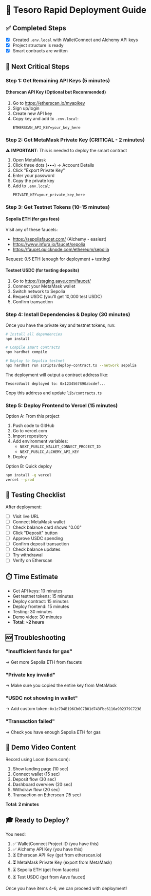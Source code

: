 # 🚀 Tesoro Rapid Deployment Guide

## ✅ Completed Steps
- [x] Created `.env.local` with WalletConnect and Alchemy API keys
- [x] Project structure is ready
- [x] Smart contracts are written

## 📝 Next Critical Steps

### Step 1: Get Remaining API Keys (5 minutes)

#### Etherscan API Key (Optional but Recommended)
1. Go to https://etherscan.io/myapikey
2. Sign up/login
3. Create new API key
4. Copy key and add to `.env.local`:
   ```
   ETHERSCAN_API_KEY=your_key_here
   ```

### Step 2: Get MetaMask Private Key (CRITICAL - 2 minutes)

⚠️ **IMPORTANT**: This is needed to deploy the smart contract

1. Open MetaMask
2. Click three dots (•••) → Account Details
3. Click "Export Private Key"
4. Enter your password
5. Copy the private key
6. Add to `.env.local`:
   ```
   PRIVATE_KEY=your_private_key_here
   ```

### Step 3: Get Testnet Tokens (10-15 minutes)

#### Sepolia ETH (for gas fees)
Visit any of these faucets:
- https://sepoliafaucet.com/ (Alchemy - easiest)
- https://www.infura.io/faucet/sepolia
- https://faucet.quicknode.com/ethereum/sepolia

Request: 0.5 ETH (enough for deployment + testing)

#### Testnet USDC (for testing deposits)
1. Go to https://staging.aave.com/faucet/
2. Connect your MetaMask wallet
3. Switch network to Sepolia
4. Request USDC (you'll get 10,000 test USDC)
5. Confirm transaction

### Step 4: Install Dependencies & Deploy (30 minutes)

Once you have the private key and testnet tokens, run:

```bash
# Install all dependencies
npm install

# Compile smart contracts
npx hardhat compile

# Deploy to Sepolia testnet
npx hardhat run scripts/deploy-contract.ts --network sepolia
```

The deployment will output a contract address like:
```
TesoroVault deployed to: 0x1234567890abcdef...
```

Copy this address and update `lib/contracts.ts`

### Step 5: Deploy Frontend to Vercel (15 minutes)

Option A: From this project
1. Push code to GitHub
2. Go to vercel.com
3. Import repository
4. Add environment variables:
   - `NEXT_PUBLIC_WALLET_CONNECT_PROJECT_ID`
   - `NEXT_PUBLIC_ALCHEMY_API_KEY`
5. Deploy

Option B: Quick deploy
```bash
npm install -g vercel
vercel --prod
```

## 🎯 Testing Checklist

After deployment:
- [ ] Visit live URL
- [ ] Connect MetaMask wallet
- [ ] Check balance card shows "0.00"
- [ ] Click "Deposit" button
- [ ] Approve USDC spending
- [ ] Confirm deposit transaction
- [ ] Check balance updates
- [ ] Try withdrawal
- [ ] Verify on Etherscan

## ⏱️ Time Estimate

- Get API keys: 10 minutes
- Get testnet tokens: 15 minutes
- Deploy contract: 15 minutes
- Deploy frontend: 15 minutes
- Testing: 30 minutes
- Demo video: 30 minutes
- **Total: ~2 hours**

## 🆘 Troubleshooting

### "Insufficient funds for gas"
→ Get more Sepolia ETH from faucets

### "Private key invalid"
→ Make sure you copied the entire key from MetaMask

### "USDC not showing in wallet"
→ Add custom token: `0x1c7D4B196Cb0C7B01d743Fbc6116a902379C7238`

### "Transaction failed"
→ Check you have enough Sepolia ETH for gas

## 📱 Demo Video Content

Record using Loom (loom.com):
1. Show landing page (10 sec)
2. Connect wallet (15 sec)
3. Deposit flow (30 sec)
4. Dashboard overview (20 sec)
5. Withdraw flow (20 sec)
6. Transaction on Etherscan (15 sec)

**Total: 2 minutes**

## 🎓 Ready to Deploy?

You need:
1. ✅ WalletConnect Project ID (you have this)
2. ✅ Alchemy API Key (you have this)
3. ⏳ Etherscan API Key (get from etherscan.io)
4. ⏳ MetaMask Private Key (export from MetaMask)
5. ⏳ Sepolia ETH (get from faucets)
6. ⏳ Test USDC (get from Aave faucet)

Once you have items 4-6, we can proceed with deployment!